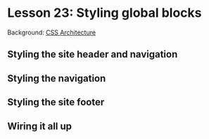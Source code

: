 # Lesson 23: Styling global blocks

Background: [CSS Architecture](../css-architecture/index.md)

## Styling the site header and navigation

## Styling the navigation

## Styling the site footer

## Wiring it all up
